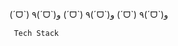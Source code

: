 <!-- ### Hi there 👋 -->
(ˊᗜˋ)
٩(ˊᗜˋ)و
(ˊᗜˋ)
٩(ˊᗜˋ)و
(ˊᗜˋ)
٩(ˊᗜˋ)و


     Tech Stack
               
                 


<!--
**anminjoo/anminjoo** is a ✨ _special_ ✨ repository because its `README.md` (this file) appears on your GitHub profile.

Here are some ideas to get you started:

- 🔭 I’m currently working on ...
- 🌱 I’m currently learning ...
- 👯 I’m looking to collaborate on ...
- 🤔 I’m looking for help with ...
- 💬 Ask me about ...
- 📫 How to reach me: ...
- 😄 Pronouns: ...
- ⚡ Fun fact: ...
-->
